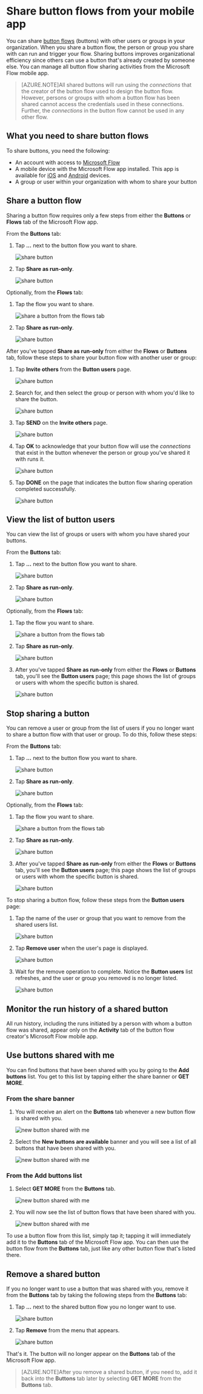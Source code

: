 <properties
    pageTitle="Share button flows with others.| Microsoft Flow"
    description="Share button flows with others so they can save time by using your buttons."
    services=""
    suite="flow"
    documentationCenter="na"
    authors="msftman"
    manager="anneta"
    editor=""
    tags=""/>

<tags
   ms.service="flow"
   ms.devlang="na"
   ms.topic="article"
   ms.tgt_pltfrm="na"
   ms.workload="na"
   ms.date="03/15/2017"
   ms.author="deonhe"/>

# Share button flows from your mobile app

You can share [button flows](./introduction-to-button-flows.md) (buttons) with other users or groups in your organization. When you share a button flow, the person or group you share with can run and trigger your flow. Sharing buttons improves organizational efficiency since others can use a button that's already created by someone else. You can manage all button flow sharing activities from the Microsoft Flow mobile app.

>[AZURE.NOTE]All shared buttons will run using the *connections* that the creator of the button flow used to design the button flow. However, persons or groups with whom a button flow has been shared cannot access the credentials used in these connections. Further, the *connections* in the button flow cannot be used in any other flow.

## What you need to share button flows

To share buttons, you need the following:

- An account with access to [Microsoft Flow](https://flow.microsoft.com)
- A mobile device with the Microsoft Flow app installed. This app is available for [iOS](https://itunes.apple.com/app/microsoft-flow/id1094928825) and [Android](https://play.google.com/store/apps/details?id=com.microsoft.flow) devices.
- A group or user within your organization with whom to share your button

## Share a button flow

Sharing a button flow requires only a few steps from either the **Buttons** or **Flows** tab of the Microsoft Flow app.

From the **Buttons** tab:

1. Tap **...** next to the button flow you want to share.

     ![share button](./media/share-button-flows/share-button-flows-buttons-tab.png)

1. Tap **Share as run-only**.

      ![share button](./media/share-button-flows/share-button-flows-run-only.png)

Optionally, from the **Flows** tab:

1. Tap the flow you want to share.

     ![share a button from the flows tab](./media/share-button-flows/share-button-flows-flows-tab.png)

1. Tap **Share as run-only**.

      ![share button](./media/share-button-flows/share-button-flows-tab-run-only.png)

After you've tapped **Share as run-only** from either the **Flows** or **Buttons** tab, follow these steps to share your button flow with another user or group:

1. Tap **Invite others** from the **Button users** page.

      ![share button](./media/share-button-flows/share-button-flows-button-users.png)

1. Search for, and then select the group or person with whom you'd like to share the button.

      ![share button](./media/share-button-flows/share-button-flows-invite-others-select.png)

1. Tap **SEND** on the **Invite others** page.

      ![share button](./media/share-button-flows/share-button-flows-invite-others-send.png)

1. Tap **OK** to acknowledge that your button flow will use the *connections* that exist in the button whenever the person or group you've shared it with runs it.

      ![share button](./media/share-button-flows/share-button-flows-invite-others-ok.png)

1. Tap **DONE** on the page that indicates the button flow sharing operation completed successfully.

      ![share button](./media/share-button-flows/share-button-flows-invite-others-done.png)

## View the list of button users

You can view the list of groups or users with whom you have shared your buttons.

From the **Buttons** tab:

1. Tap **...** next to the button flow you want to share.

     ![share button](./media/share-button-flows/share-button-flows-buttons-tab.png)

1. Tap **Share as run-only**.

      ![share button](./media/share-button-flows/share-button-flows-run-only.png)

Optionally, from the **Flows** tab:

1. Tap the flow you want to share.

     ![share a button from the flows tab](./media/share-button-flows/share-button-flows-flows-tab.png)

1. Tap **Share as run-only**.

      ![share button](./media/share-button-flows/share-button-flows-tab-run-only.png)

1. After you've tapped **Share as run-only** from either the **Flows** or **Buttons** tab, you'll see the **Button users** page; this page shows the list of groups or users with whom the specific button is shared.

     ![share button](./media/share-button-flows/share-button-flows-button-users-list.png)

## Stop sharing a button

You can remove a user or group from the list of users if you no longer want to share a button flow with that user or group. To do this, follow these steps:

From the **Buttons** tab:

1. Tap **...** next to the button flow you want to share.

     ![share button](./media/share-button-flows/share-button-flows-buttons-tab.png)

1. Tap **Share as run-only**.

      ![share button](./media/share-button-flows/share-button-flows-run-only.png)

Optionally, from the **Flows** tab:

1. Tap the flow you want to share.

     ![share a button from the flows tab](./media/share-button-flows/share-button-flows-flows-tab.png)

1. Tap **Share as run-only**.

      ![share button](./media/share-button-flows/share-button-flows-tab-run-only.png)

1. After you've tapped **Share as run-only** from either the **Flows** or **Buttons** tab, you'll see the **Button users** page; this page shows the list of groups or users with whom the specific button is shared.

     ![share button](./media/share-button-flows/share-button-flows-button-users-list.png)

To stop sharing a button flow, follow these steps from the **Button users** page:

1. Tap the name of the user or group that you want to remove from the shared users list.

     ![share button](./media/share-button-flows/share-button-flows-remove-user-list.png)

1. Tap **Remove user** when the user's page is displayed.

     ![share button](./media/share-button-flows/share-button-flows-remove-user.png)

1. Wait for the remove operation to complete. Notice the **Button users** list refreshes, and the user or group you removed is no longer listed.

     ![share button](./media/share-button-flows/share-button-flows-remove-user-result.png)

## Monitor the run history of a shared button

All run history, including the runs initiated by a person with whom a button flow was shared, appear only on the **Activity** tab of the button flow creator's Microsoft Flow mobile app.

## Use buttons shared with me

You can find buttons that have been shared with you by going to the **Add buttons** list. You get to this list by tapping either the share banner or **GET MORE**.

### From the share banner

1. You will receive an alert on the **Buttons** tab whenever a new button flow is shared with you.

     ![new button shared with me](./media/share-button-flows/share-button-flows-banner.png)

1. Select the **New buttons are available** banner and you will see a list of all buttons that have been shared with you.

     ![new button shared with me](./media/share-button-flows/share-button-flows-buttons-shared-with-me.png)

### From the Add buttons list

1. Select **GET MORE** from the **Buttons** tab.

     ![new button shared with me](./media/share-button-flows/share-button-flows-buttons-tab-get-more.png)

1. You will now see the list of button flows that have been shared with you.

      ![new button shared with me](./media/share-button-flows/share-button-flows-buttons-shared-with-me.png)

To use a button flow from this list, simply tap it; tapping it will immediately add it to the **Buttons** tab of the Microsoft Flow app. You can then use the button flow from the **Buttons** tab, just like any other button flow that's listed there.

## Remove a shared button

If you no longer want to use a button that was shared with you, remove it from the **Buttons** tab by taking the following steps from the **Buttons** tab:

1. Tap **...** next to the shared button flow you no longer want to use.

     ![share button](./media/share-button-flows/share-button-flows-added-shared-button.png)

1. Tap **Remove** from the menu that appears.

      ![share button](./media/share-button-flows/share-button-flows-share-no-more.png)

That's it. The button will no longer appear on the **Buttons** tab of the Microsoft Flow app.

>[AZURE.NOTE]After you remove a shared button, if you need to, add it back into the **Buttons** tab later by selecting **GET MORE** from the **Buttons** tab.
